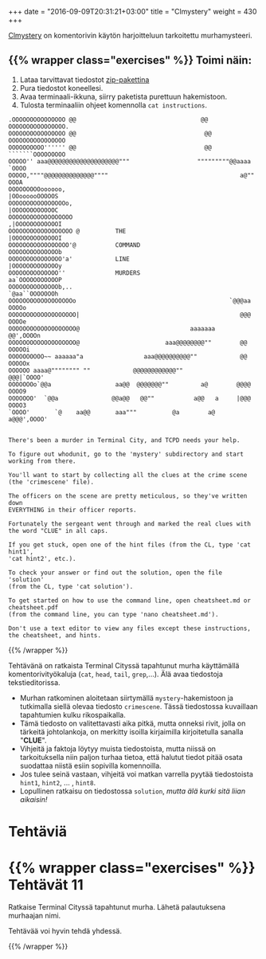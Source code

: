 +++
date = "2016-09-09T20:31:21+03:00"
title = "Clmystery"
weight = 430
+++

[Clmystery] on komentorivin käytön harjoitteluun tarkoitettu murhamysteeri.

{{% wrapper class="exercises" %}}
Toimi näin:
-------------

1. Lataa tarvittavat tiedostot [zip-pakettina](https://github.com/veltman/clmystery/archive/master.zip)
2. Pura tiedostot koneellesi.
3. Avaa terminaali-ikkuna, siirry paketista purettuun hakemistoon.
4. Tulosta terminaaliin ohjeet komennolla `cat instructions`.

```no-highlight
.OOOOOOOOOOOOOOO @@                                   @@ OOOOOOOOOOOOOOOO.
OOOOOOOOOOOOOOOO @@                                    @@ OOOOOOOOOOOOOOOO
OOOOOOOOOO'''''' @@                                    @@ ```````OOOOOOOOO
OOOOO'' aaa@@@@@@@@@@@@@@@@@@@@"""                   """""""""@@aaaa `OOOO
OOOOO,""""@@@@@@@@@@@@@@""""                                     a@"" OOOA
OOOOOOOOOoooooo,                                            |OOoooooOOOOOS
OOOOOOOOOOOOOOOOo,                                          |OOOOOOOOOOOOC
OOOOOOOOOOOOOOOOOO                                         ,|OOOOOOOOOOOOI
OOOOOOOOOOOOOOOOOO @          THE                          |OOOOOOOOOOOOOI
OOOOOOOOOOOOOOOOO'@           COMMAND                      OOOOOOOOOOOOOOb
OOOOOOOOOOOOOOO'a'            LINE                         |OOOOOOOOOOOOOy
OOOOOOOOOOOOOO''              MURDERS                      aa`OOOOOOOOOOOP
OOOOOOOOOOOOOOb,..                                          `@aa``OOOOOOOh
OOOOOOOOOOOOOOOOOOo                                           `@@@aa OOOOo
OOOOOOOOOOOOOOOOOOO|                                             @@@ OOOOe
OOOOOOOOOOOOOOOOOOO@                               aaaaaaa       @@',OOOOn
OOOOOOOOOOOOOOOOOOO@                        aaa@@@@@@@@""        @@ OOOOOi
OOOOOOOOOO~~ aaaaaa"a                 aaa@@@@@@@@@@""            @@ OOOOOx
OOOOOO aaaa@"""""""" ""            @@@@@@@@@@@@""               @@@|`OOOO'
OOOOOOOo`@@a                  aa@@  @@@@@@@""         a@        @@@@ OOOO9
OOOOOOO'  `@@a               @@a@@   @@""           a@@   a     |@@@ OOOO3
`OOOO'       `@    aa@@       aaa"""          @a        a@     a@@@',OOOO'


There's been a murder in Terminal City, and TCPD needs your help.

To figure out whodunit, go to the 'mystery' subdirectory and start working from there.

You'll want to start by collecting all the clues at the crime scene
(the 'crimescene' file).

The officers on the scene are pretty meticulous, so they've written down
EVERYTHING in their officer reports.

Fortunately the sergeant went through and marked the real clues with
the word "CLUE" in all caps.

If you get stuck, open one of the hint files (from the CL, type 'cat hint1',
'cat hint2', etc.).

To check your answer or find out the solution, open the file 'solution'
(from the CL, type 'cat solution').

To get started on how to use the command line, open cheatsheet.md or cheatsheet.pdf
(from the command line, you can type 'nano cheatsheet.md').

Don't use a text editor to view any files except these instructions,
the cheatsheet, and hints.
```

{{% /wrapper %}}

Tehtävänä on ratkaista Terminal Cityssä tapahtunut murha käyttämällä komentorivityökaluja (`cat`, `head`, `tail`, `grep`,...).
Älä avaa tiedostoja tekstieditorissa.

* Murhan ratkominen aloitetaan siirtymällä `mystery`-hakemistoon ja tutkimalla 
  siellä olevaa tiedosto `crimescene`.
  Tässä tiedostossa kuvaillaan tapahtumien kulku rikospaikalla.
* Tämä tiedosto on valitettavasti aika pitkä, mutta onneksi rivit, jolla on tärkeitä johtolankoja,
  on merkitty isoilla kirjaimilla kirjoitetulla sanalla "**CLUE**".
* Vihjeitä ja faktoja löytyy muista tiedostoista, mutta niissä on tarkoituksella
  niin paljon turhaa tietoa, että halutut tiedot pitää osata suodattaa niistä esiin
  sopivilla komennoilla.
* Jos tulee seinä vastaan, vihjeitä voi matkan varrella pyytää tiedostoista `hint1`, `hint2`, ... , `hint8`.
* Lopullinen ratkaisu on tiedostossa `solution`, *mutta älä kurki sitä liian aikaisin!*


Tehtäviä
=========================

{{% wrapper class="exercises" %}}
Tehtävät 11
=========================

Ratkaise Terminal Cityssä tapahtunut murha. Lähetä palautuksena murhaajan nimi.

Tehtävää voi hyvin tehdä yhdessä.

{{% /wrapper %}}


[Clmystery]: https://github.com/veltman/clmystery (Clmystery)